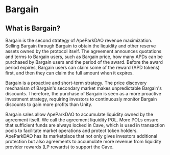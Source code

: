 # Bargain

## What is Bargain?



Bargain is the second strategy of ApeParkDAO revenue maximization. Selling Bargain through Bargain to obtain the liquidity and other reserve assets owned by the protocol itself. The agreement announces quotations and terms to Bargain users, such as Bargain price, how many APDs can be purchased by Bargain users and the period of the award. Before the award period expires, Bargain users can claim some of the reward (APD tokens) first, and then they can claim the full amount when it expires.

Bargain is a proactive and short-term strategy. The price discovery mechanism of Bargain's secondary market makes unpredictable Bargain's discounts. Therefore, the purchase of Bargain is seen as a more proactive investment strategy, requiring investors to continuously monitor Bargain discounts to gain more profits than Unity.

Bargain sales allow ApeParkDAO to accumulate liquidity owned by the agreement itself. We call the agreement liquidity POL. More POLs ensure that sufficient funds are always locked in Cave, which is used in transaction pools to facilitate market operations and protect token holders. ApeParkDAO has its marketplace that not only gives investors additional protection but also agreements to accumulate more revenue from liquidity provider rewards (LP rewards) to support the Cave.

